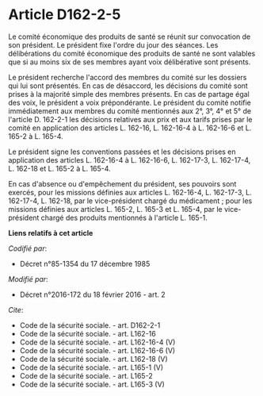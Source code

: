 # Article D162-2-5

Le comité économique des produits de santé se réunit sur convocation de son président. Le président fixe l'ordre du jour des
séances. Les délibérations du comité économique des produits de santé ne sont valables que si au moins six de ses membres
ayant voix délibérative sont présents. 

Le président recherche l'accord des membres du comité sur les dossiers qui lui sont présentés. En cas de désaccord, les
décisions du comité sont prises à la majorité simple des membres présents. En cas de partage égal des voix, le président a
voix prépondérante. Le président du comité notifie immédiatement aux membres du comité mentionnés aux 2°, 3°, 4° et 5° de
l'article D. 162-2-1 les décisions relatives aux prix et aux tarifs prises par le comité en application des articles L.
162-16, L. 162-16-4 à L. 162-16-6 et L. 165-2 à L. 165-4. 

Le président signe les conventions passées et les décisions prises en application des articles L. 162-16-4 à L. 162-16-6, L.
162-17-3, L. 162-17-4, L. 162-18 et L. 165-2 à L. 165-4. 

En cas d'absence ou d'empêchement du président, ses pouvoirs sont exercés, pour les missions définies aux articles L.
162-16-4, L. 162-17-3, L. 162-17-4, L. 162-18, par le vice-président chargé du médicament ; pour les missions définies aux
articles L. 165-2, L. 165-3 et L. 165-4, par le vice-président chargé des produits mentionnés à l'article L. 165-1.

**Liens relatifs à cet article**

_Codifié par_:

  - Décret n°85-1354 du 17 décembre 1985

_Modifié par_:

  - Décret n°2016-172 du 18 février 2016 - art. 2

_Cite_:

  - Code de la sécurité sociale. - art. D162-2-1
  - Code de la sécurité sociale. - art. L162-16
  - Code de la sécurité sociale. - art. L162-16-4 (V)
  - Code de la sécurité sociale. - art. L162-16-6 (V)
  - Code de la sécurité sociale. - art. L162-18 (V)
  - Code de la sécurité sociale. - art. L165-1 (V)
  - Code de la sécurité sociale. - art. L165-2
  - Code de la sécurité sociale. - art. L165-3 (V)

